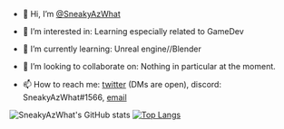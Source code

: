 - 👋 Hi, I’m [@SneakyAzWhat](https://twitter.com/SneakyAzWhat)

- 👀 I’m interested in: Learning especially related to GameDev

- 🌱 I’m currently learning: Unreal engine//Blender

- 💞️ I’m looking to collaborate on: Nothing in particular at the moment.

- 📫 How to reach me: [twitter](https://twitter.com/SneakyAzWhat) (DMs are open), discord: SneakyAzWhat#1566, [email](mailto:sneakyazwhat@gmail.com)


![SneakyAzWhat's GitHub stats](https://github-readme-stats.vercel.app/api?username=sneakyazwhat&count_private=true)
[![Top Langs](https://github-readme-stats.vercel.app/api/top-langs/?username=sneakyazwhat&layout=compact&count_private=true)](https://github.com/sneakyazwhat/github-readme-stats)
